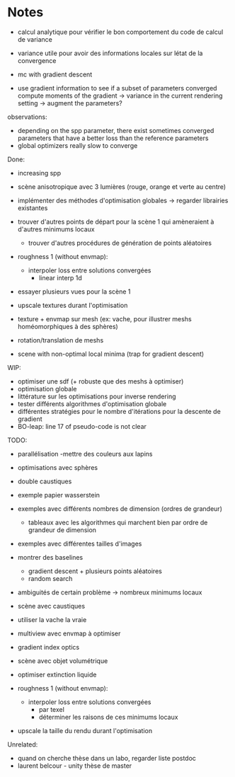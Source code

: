 # Notes

- calcul analytique pour vérifier le bon comportement du code de calcul de variance

- variance utile pour avoir des informations locales sur létat de la convergence

- mc with gradient descent
- use gradient information to see if a subset of parameters converged
compute moments of the gradient -> variance in the current rendering setting
-> augment the parameters?

observations:

- depending on the spp parameter, there exist sometimes converged parameters that have a better loss than the reference parameters
- global optimizers really slow to converge

Done:

- increasing spp
- scène anisotropique avec 3 lumières (rouge, orange et verte au centre)
- implémenter des méthodes d'optimisation globales -> regarder librairies existantes
- trouver d'autres points de départ pour la scène 1 qui amèneraient à d'autres minimums locaux

  - trouver d'autres procédures de génération de points aléatoires

- roughness 1 (without envmap):

  - interpoler loss entre solutions convergées
    - linear interp 1d

- essayer plusieurs vues pour la scène 1
- upscale textures durant l'optimisation
- texture + envmap sur mesh (ex: vache, pour illustrer meshs homéomorphiques à des sphères)
- rotation/translation de meshs
- scene with non-optimal local minima (trap for gradient descent)

WIP:

- optimiser une sdf (+ robuste que des meshs à optimiser)
- optimisation globale
- littérature sur les optimisations pour inverse rendering
- tester différents algorithmes d'optimisation globale
- différentes stratégies pour le nombre d'itérations pour la descente de gradient
- BO-leap: line 17 of pseudo-code is not clear

TODO:

- parallélisation
-mettre des couleurs aux lapins
- optimisations avec sphères
- double caustiques
- exemple papier wasserstein
- exemples avec différents nombres de dimension (ordres de grandeur)
  - tableaux avec les algorithmes qui marchent bien par ordre de grandeur de dimension
- exemples avec différentes tailles d'images

- montrer des baselines

  - gradient descent + plusieurs points aléatoires
  - random search

- ambiguités de certain problème -> nombreux minimums locaux

- scène avec caustiques
- utiliser la vache la vraie
- multiview avec envmap à optimiser

- gradient index optics

- scène avec objet volumétrique
- optimiser extinction liquide

- roughness 1 (without envmap):
  - interpoler loss entre solutions convergées
    - par texel
    - déterminer les raisons de ces minimums locaux
- upscale la taille du rendu durant l'optimisation

Unrelated:

- quand on cherche thèse dans un labo, regarder liste postdoc
- laurent belcour - unity thèse de master
